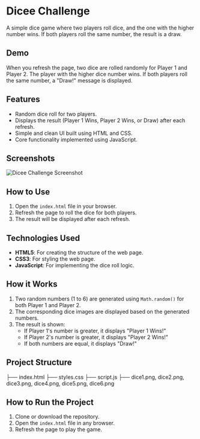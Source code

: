 # Dicee Challenge

A simple dice game where two players roll dice, and the one with the higher number wins. If both players roll the same number, the result is a draw.

## Demo

When you refresh the page, two dice are rolled randomly for Player 1 and Player 2. The player with the higher dice number wins. If both players roll the same number, a "Draw!" message is displayed.

## Features

- Random dice roll for two players.
- Displays the result (Player 1 Wins, Player 2 Wins, or Draw) after each refresh.
- Simple and clean UI built using HTML and CSS.
- Core functionality implemented using JavaScript.

## Screenshots

![Dicee Challenge Screenshot](screenshot.png)

## How to Use

1. Open the `index.html` file in your browser.
2. Refresh the page to roll the dice for both players.
3. The result will be displayed after each refresh.

## Technologies Used

- **HTML5**: For creating the structure of the web page.
- **CSS3**: For styling the web page.
- **JavaScript**: For implementing the dice roll logic.

## How it Works

1. Two random numbers (1 to 6) are generated using `Math.random()` for both Player 1 and Player 2.
2. The corresponding dice images are displayed based on the generated numbers.
3. The result is shown:
   - If Player 1's number is greater, it displays "Player 1 Wins!"
   - If Player 2's number is greater, it displays "Player 2 Wins!"
   - If both numbers are equal, it displays "Draw!"

## Project Structure
 ├── index.html
 ├── styles.css 
 ├── script.js 
 ├── dice1.png, dice2.png, dice3.png, dice4.png, dice5.png, dice6.png

 ## How to Run the Project

1. Clone or download the repository.
2. Open the `index.html` file in any browser.
3. Refresh the page to play the game.
